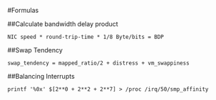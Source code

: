 #Formulas


##Calculate bandwidth delay product
```shell
NIC speed * round-trip-time * 1/8 Byte/bits = BDP
```

##Swap Tendency
```shell
swap_tendency = mapped_ratio/2 + distress + vm_swappiness
```

##Balancing Interrupts
```shell
printf '%0x' $[2**0 + 2**2 + 2**7] > /proc /irq/50/smp_affinity
```